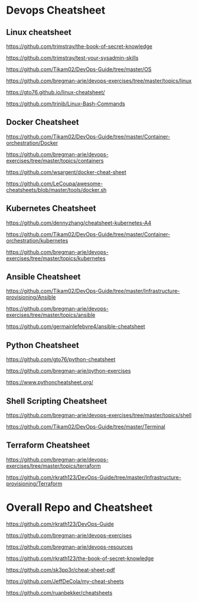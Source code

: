 Devops Cheatsheet
=================

Linux cheatsheet
------------------

https://github.com/trimstray/the-book-of-secret-knowledge

https://github.com/trimstray/test-your-sysadmin-skills

https://github.com/Tikam02/DevOps-Guide/tree/master/OS

https://github.com/bregman-arie/devops-exercises/tree/master/topics/linux

https://gto76.github.io/linux-cheatsheet/

https://github.com/trinib/Linux-Bash-Commands


Docker Cheatsheet
-------------------

https://github.com/Tikam02/DevOps-Guide/tree/master/Container-orchestration/Docker

https://github.com/bregman-arie/devops-exercises/tree/master/topics/containers

https://github.com/wsargent/docker-cheat-sheet

https://github.com/LeCoupa/awesome-cheatsheets/blob/master/tools/docker.sh


Kubernetes Cheatsheet
---------------------

https://github.com/dennyzhang/cheatsheet-kubernetes-A4

https://github.com/Tikam02/DevOps-Guide/tree/master/Container-orchestration/kubernetes

https://github.com/bregman-arie/devops-exercises/tree/master/topics/kubernetes


Ansible Cheatsheet
-------------------

https://github.com/Tikam02/DevOps-Guide/tree/master/Infrastructure-provisioning/Ansible

https://github.com/bregman-arie/devops-exercises/tree/master/topics/ansible

https://github.com/germainlefebvre4/ansible-cheatsheet


Python Cheatsheet
------------------
https://github.com/gto76/python-cheatsheet

https://github.com/bregman-arie/python-exercises

https://www.pythoncheatsheet.org/


Shell Scripting Cheatsheet
---------------------------

https://github.com/bregman-arie/devops-exercises/tree/master/topics/shell

https://github.com/Tikam02/DevOps-Guide/tree/master/Terminal


Terraform Cheatsheet
-------------------
https://github.com/bregman-arie/devops-exercises/tree/master/topics/terraform

https://github.com/rkrath123/DevOps-Guide/tree/master/Infrastructure-provisioning/Terraform


Overall Repo and Cheatsheet
===========================
https://github.com/rkrath123/DevOps-Guide

https://github.com/bregman-arie/devops-exercises

https://github.com/bregman-arie/devops-resources

https://github.com/rkrath123/the-book-of-secret-knowledge

https://github.com/sk3pp3r/cheat-sheet-pdf

https://github.com/JeffDeCola/my-cheat-sheets

https://github.com/ruanbekker/cheatsheets
